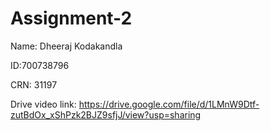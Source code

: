 # Assignment-2

Name: Dheeraj Kodakandla

ID:700738796

CRN: 31197

Drive video link:  https://drive.google.com/file/d/1LMnW9Dtf-zutBdOx_xShPzk2BJZ9sfjJ/view?usp=sharing
